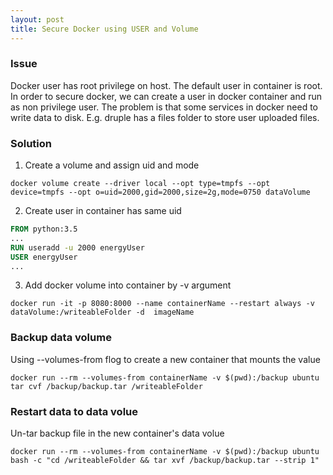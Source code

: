 ```yaml
---
layout: post
title: Secure Docker using USER and Volume
---
```


### Issue
Docker user has root privilege on host. The default user in container is root. In order to secure docker, we can create a user in docker container and run as non privilege user. The problem is that some services in docker need to write data to disk. E.g. druple has a files folder to store user uploaded files.

### Solution
1. Create a volume and assign uid and mode
~~~shell
docker volume create --driver local --opt type=tmpfs --opt device=tmpfs --opt o=uid=2000,gid=2000,size=2g,mode=0750 dataVolume
~~~
2. Create user in container has same uid
~~~Dockerfile
FROM python:3.5
...
RUN useradd -u 2000 energyUser
USER energyUser
...
~~~
3. Add docker volume into container by -v argument
~~~shell
docker run -it -p 8080:8000 --name containerName --restart always -v dataVolume:/writeableFolder -d  imageName
~~~

### Backup data volume
Using --volumes-from flog to create a new container that mounts the value
~~~shell
docker run --rm --volumes-from containerName -v $(pwd):/backup ubuntu tar cvf /backup/backup.tar /writeableFolder
~~~

### Restart data to data volue
Un-tar backup file in the new container's data volue
~~~shell
docker run --rm --volumes-from containerName -v $(pwd):/backup ubuntu bash -c "cd /writeableFolder && tar xvf /backup/backup.tar --strip 1"
~~~
